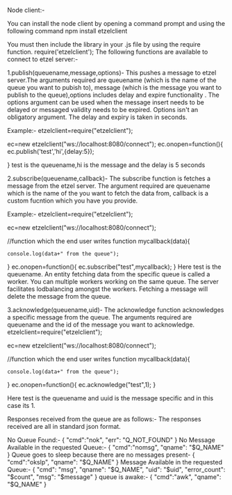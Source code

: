 

Node client:-

You can install the node client by opening a command prompt and using the following command
npm install etzelclient

You must then include the library in your .js file by using the require function.
require('etzelclient');
The following functions are available to connect to etzel server:-

1.publish(queuename,message,options)- This pushes a message to etzel server.The arguments required are queuename (which is the name of the queue you want to pubish to), message (which is the message you want to publish to the queue),options includes delay and expire functionality . The options argument  can be used when the message insert needs to be delayed or messaged validity needs to be expired. Options isn't an obligatory argument. The delay and expiry is taken in seconds.

Example:-
etzelclient=require("etzelclient");

ec=new etzelclient("ws://localhost:8080/connect");
ec.onopen=function(){
    ec.publish('test','hi',{delay:5});

}
test is the queuename,hi is the message and the delay is 5 seconds


2.subscribe(queuename,callback)- The subscribe function is fetches a message from the etzel server. The argument required are queuename which is the name of the you want to fetch the data from, callback is a custom fucntion which you have you provide. 


Example:-
etzelclient=require("etzelclient");

ec=new etzelclient("ws://localhost:8080/connect");

//function which the end user writes
function mycallback(data){

    console.log(data+" from the queue");

}
ec.onopen=function(){
    ec.subscribe("test",mycallback);
}
Here test is the queuename.
An entity fetching data from the specific queue is called a worker. You can multiple workers working on the same queue. The server facilitates lodbalancing amongst the workers. Fetching a message will delete the message from the queue.




3.acknowledge(queuename,uid)- The acknowledge function acknowledges a specific message from the queue. The arguments required are queuename and the id of the message you want to acknowledge.
 etzelclient=require("etzelclient");

ec=new etzelclient("ws://localhost:8080/connect");

//function which the end user writes
function mycallback(data){

    console.log(data+" from the queue");

}
ec.onopen=function(){
    ec.acknowledge("test",1);
}

Here test is the queuename and uuid is the message specific and in this case its 1.




Responses received from the queue are as follows:-
The responses received are all in standard json format.

No Queue Found:-
{
    "cmd":"nok",
    "err": "Q_NOT_FOUND"
}
No Message Available in the requested Queue:-
{
    "cmd":"nomsg",
    "qname": "$Q_NAME"
}
Queue goes to sleep because there are no messages present-
{
    "cmd":"okslp",
    "qname": "$Q_NAME"
}
Message Available in the requested Queue:-
{
    "cmd": "msg",
    "qname": "$Q_NAME",
    "uid": "$uid",
    "error_count": "$count",
    "msg": "$message"
}
queue is awake:-
{
    "cmd":"awk",
    "qname": "$Q_NAME"
}

